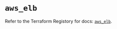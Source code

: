 # `aws_elb`

Refer to the Terraform Registory for docs: [`aws_elb`](https://registry.terraform.io/providers/hashicorp/aws/5.10.0/docs/resources/elb).
